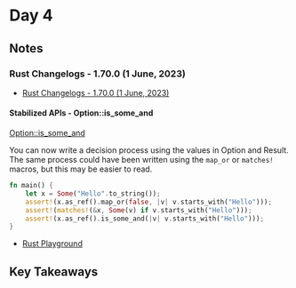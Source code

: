 # Day 4

## Notes

### Rust Changelogs - 1.70.0 (1 June, 2023)

- [Rust Changelogs - 1.70.0 (1 June, 2023)](https://releases.rs/docs/1.70.0/)

#### Stabilized APIs - Option::is_some_and

[Option::is_some_and](https://doc.rust-lang.org/stable/std/option/enum.Option.html#method.is_some_and)

You can now write a decision process using the values in Option and Result.
The same process could have been written using the `map_or` or `matches!` macros, but this may be easier to read.

```rust
fn main() {
    let x = Some("Hello".to_string());
    assert!(x.as_ref().map_or(false, |v| v.starts_with("Hello")));
    assert!(matches!(&x, Some(v) if v.starts_with("Hello")));
    assert!(x.as_ref().is_some_and(|v| v.starts_with("Hello")));
}
```

- [Rust Playground](https://play.rust-lang.org/?version=stable&mode=debug&edition=2021&gist=6002dcfb401f75be0e2b77bda65eb555)

## Key Takeaways
